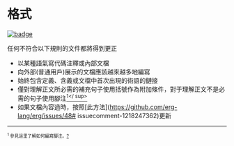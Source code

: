# 格式

[![badge](https://img.shields.io/endpoint.svg?url=https%3A%2F%2Fgezf7g7pd5.execute-api.ap-northeast-1.amazonaws.com%2Fdefault%2Fsource_up_to_date%3Fowner%3Derg-lang%26repos%3Derg%26ref%3Dmain%26path%3Ddoc/EN/dev_guide/doc_guideline.md%26commit_hash%3Dd15cbbf7b33df0f78a575cff9679d84c36ea3ab1)](https://gezf7g7pd5.execute-api.ap-northeast-1.amazonaws.com/default/source_up_to_date?owner=erg-lang&repos=erg&ref=main&path=doc/EN/dev_guide/doc_guideline.md&commit_hash=d15cbbf7b33df0f78a575cff9679d84c36ea3ab1)

任何不符合以下規則的文件都將得到更正

* 以某種語氣寫代碼注釋或內部文檔
* 向外部(普通用戶)展示的文檔應該越來越多地編寫
* 始終包含定義、含義或文檔中首次出現的術語的鏈接
* 僅對理解正文所必需的補充句子使用括號作為附加條件，對于理解正文不是必需的句子使用腳注[<sup id="f1">1</ sup>](#1)
* 如果文檔內容過時，按照[此方法](https://github.com/erg-lang/erg/issues/48# issuecomment-1218247362)更新

---

<span id="1" style="font-size:x-small"><sup>1</sup> 參見這里了解如何編寫腳注。[?](#f1)</span>